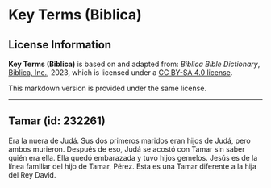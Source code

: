 # Key Terms (Biblica)

## License Information

**Key Terms (Biblica)** is based on and adapted from: _Biblica Bible Dictionary_, [Biblica, Inc.](https://www.biblica.com/), 2023, which is licensed under a [CC BY-SA 4.0 license](https://creativecommons.org/licenses/by-sa/4.0/legalcode.en).

This markdown version is provided under the same license.



--------------------------------

## Tamar (id: 232261)

Era la nuera de Judá. Sus dos primeros maridos eran hijos de Judá, pero ambos murieron. Después de eso, Judá se acostó con Tamar sin saber quién era ella. Ella quedó embarazada y tuvo hijos gemelos. Jesús es de la línea familiar del hijo de Tamar, Pérez. Esta es una Tamar diferente a la hija del Rey David.


